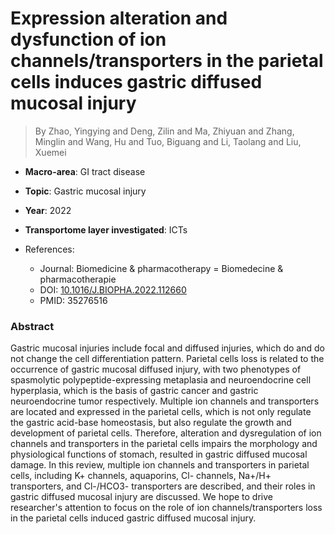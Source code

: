 # Expression alteration and dysfunction of ion channels/transporters in the parietal cells induces gastric diffused mucosal injury

> By Zhao, Yingying and Deng, Zilin and Ma, Zhiyuan and Zhang, Minglin and Wang, Hu and Tuo, Biguang and Li, Taolang and Liu, Xuemei

- **Macro-area**: GI tract disease
- **Topic**: Gastric mucosal injury
- **Year**: 2022
- **Transportome layer investigated**: ICTs

- References:
  - Journal: Biomedicine & pharmacotherapy = Biomedecine & pharmacotherapie
  - DOI: [10.1016/J.BIOPHA.2022.112660](https://doi.org/10.1016/J.BIOPHA.2022.112660)
  - PMID: 35276516

### Abstract

Gastric mucosal injuries include focal and diffused injuries, which do and do not change the cell differentiation pattern. Parietal cells loss is related to the occurrence of gastric mucosal diffused injury, with two phenotypes of spasmolytic polypeptide-expressing metaplasia and neuroendocrine cell hyperplasia, which is the basis of gastric cancer and gastric neuroendocrine tumor respectively. Multiple ion channels and transporters are located and expressed in the parietal cells, which is not only regulate the gastric acid-base homeostasis, but also regulate the growth and development of parietal cells. Therefore, alteration and dysregulation of ion channels and transporters in the parietal cells impairs the morphology and physiological functions of stomach, resulted in gastric diffused mucosal damage. In this review, multiple ion channels and transporters in parietal cells, including K+ channels, aquaporins, Cl- channels, Na+/H+ transporters, and Cl-/HCO3- transporters are described, and their roles in gastric diffused mucosal injury are discussed. We hope to drive researcher's attention to focus on the role of ion channels/transporters loss in the parietal cells induced gastric diffused mucosal injury.
